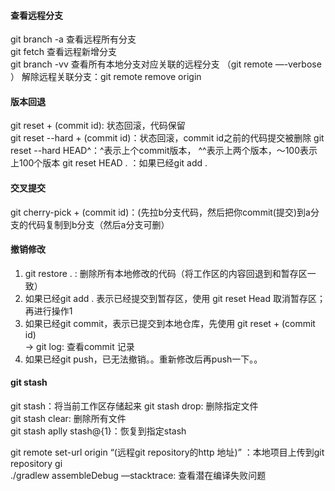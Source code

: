 #### 查看远程分支
git branch -a 查看远程所有分支  
git fetch 查看远程新增分支  
git branch -vv 查看所有本地分支对应关联的远程分支 （git remote —-verbose ）
解除远程关联分支：git remote remove origin  



#### 版本回退
git reset + (commit id): 状态回滚，代码保留   
git reset --hard + (commit id)：状态回滚，commit id之前的代码提交被删除 
git reset --hard HEAD^：^表示上个commit版本， ^^表示上两个版本，～100表示上100个版本
git reset HEAD . ：如果已经git add .    

#### 交叉提交
git cherry-pick + (commit  id)：(先拉b分支代码，然后把你commit(提交)到a分支的代码复制到b分支（然后a分支可删）   

#### 撤销修改  
1. git restore . : 删除所有本地修改的代码（将工作区的内容回退到和暂存区一致）  
2. 如果已经git add . 表示已经提交到暂存区，使用 git reset Head <file>取消暂存区；再进行操作1
3. 如果已经git commit，表示已提交到本地仓库，先使用 git reset + (commit id)      
    -> git log: 查看commit 记录
4. 如果已经git push，已无法撤销。。重新修改后再push一下。。

#### git stash
git stash：将当前工作区存储起来
git stash drop: 删除指定文件   
git stash clear: 删除所有文件    
git stash aplly stash@{1}：恢复到指定stash


git remote set-url origin “(远程git repository的http 地址)” ：本地项目上传到git repository    gi   
./gradlew assembleDebug —stacktrace: 查看潜在编译失败问题    
